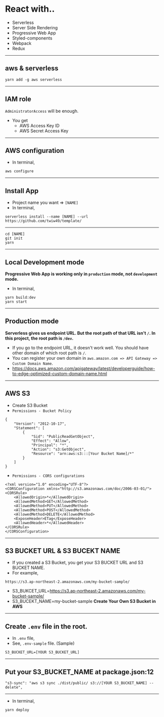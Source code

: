 # React with..

* Serverless
* Server Side Rendering
* Progressive Web App
* Styled-components
* Webpack
* Redux

---

## aws & serverless

```
yarn add -g aws serverless
```

---

## IAM role

`AdministratorAccess` will be enough.

* You get
  * AWS Access Key ID
  * AWS Secret Access Key

---

## AWS configuration

* In terminal,

```
aws configure
```

---

## Install App

* Project name you want => `[NAME]`
* In terminal,

```
serverless install --name [NAME] --url https://github.com/twiw49/template/
```

---

```
cd [NAME]
git init
yarn
```

---

## Local Development mode

**Progressive Web App is working only in `production` mode, not `development` mode.**

* In terminal,

```
yarn build:dev
yarn start
```

---

## Production mode

**Serverless gives us endpoint URL. But the root path of that URL isn't `/`. In this project, the root path is `/dev`.**

* If you go to the endpoint URL, it doesn't work well. You should have other domain of which root path is `/`.
* You can register your own domain in `aws.amazon.com => API Gateway => Custom Domain Name`.
* https://docs.aws.amazon.com/apigateway/latest/developerguide/how-to-edge-optimized-custom-domain-name.html

---

## AWS S3

* Create S3 Bucket
* `Permissions - Bucket Policy`

```
{
    "Version": "2012-10-17",
    "Statement": [
        {
            "Sid": "PublicReadGetObject",
            "Effect": "Allow",
            "Principal": "*",
            "Action": "s3:GetObject",
            "Resource": "arn:aws:s3:::[Your Bucket Name]/*"
        }
    ]
}
```

* `Permissions - CORS configurations`

```
<?xml version="1.0" encoding="UTF-8"?>
<CORSConfiguration xmlns="http://s3.amazonaws.com/doc/2006-03-01/">
<CORSRule>
    <AllowedOrigin>*</AllowedOrigin>
    <AllowedMethod>GET</AllowedMethod>
    <AllowedMethod>PUT</AllowedMethod>
    <AllowedMethod>POST</AllowedMethod>
    <AllowedMethod>DELETE</AllowedMethod>
    <ExposeHeader>ETag</ExposeHeader>
    <AllowedHeader>*</AllowedHeader>
</CORSRule>
</CORSConfiguration>
```

---

## S3 BUCKET URL & S3 BUCEKT NAME

* If you created a S3 Bucket, you get your S3 BUCKET URL and S3 BUCKET NAME.
* For example,

```
https://s3.ap-northeast-2.amazonaws.com/my-bucket-sample/
```

* S3_BUKCET_URL=https://s3.ap-northeast-2.amazonaws.com/my-bucket-sample/
* S3_BUCEKT_NAME=my-bucket-sample
  **Create Your Own S3 Bucket in AWS**

---

## Create `.env` file in the root.

* In `.env` file,
* See, `.env-sample` file. (Sample)

```
S3_BUCKET_URL=[YOUR S3_BUCKET_URL]
```

---

## Put your S3_BUCKET_NAME at package.json:12

```
"s3-sync": "aws s3 sync ./dist/public/ s3://[YOUR S3_BUCKET_NAME] --delete",
```

---

* In terminal,

```
yarn deploy
```

